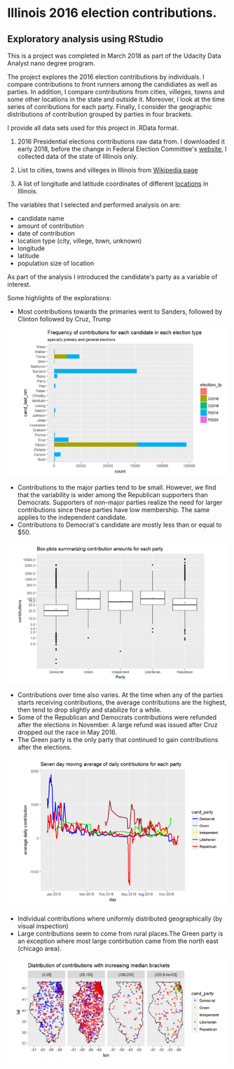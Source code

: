 # Illinois 2016 election contributions.
## Exploratory analysis using RStudio

This is a project was completed in March 2018 as part of the Udacity Data Analyst nano degree program.

The project explores the 2016 election contributions by individuals. I compare contributions to front runners among the candidiates as well as parties. In addition, I compare contributions from cities, villeges, towns and some other locations in the state and outside it. 
Moreover, I look at the time series of conributions for each party. Finally, I consider the geographic distributions of contribution grouped by parties in four brackets.  

I provide all data sets used for this project in .RData format. 

1. 2016 Presidential elections contributions raw data from. I downloaded it early 2018, before the change in Federal Election Committee's [website](https://www.fec.gov), I collected data of the state of Illlinois only. 

2. List to cities, towns and villeges in Illinois from [Wikipedia page]( https://en.wikipedia.org/wiki/List_of_municipalities_in_Illinois)

3. A list of longitude and latitude coordinates of different [locations](https://www.mapsofworld.com/usa/states/illinois/lat-long.html) in Illinois.   

The variables that I selected and performed analysis on are:

* candidate name
* amount of contribution
* date of contribution
* location type (city, villege, town, unknown)
* longitude
* latitude
* population size of location

As part of the analysis I introduced the candidate's party as a variable of interest.

Some highlights of the explorations:
* Most contributions towards the primaries went to Sanders, followed by Clinton followed by Cruz, Trump
 <img src='plot_one.PNG'>
 
* Contributions to the major parties tend to be small. However, we find that the variability is wider among the Republican supporters than Democrats. Supporters of non-major parties realize the need for larger contributions since these parties have low membership. The same applies to the independent candidate.
* Contributions to Democrat's candidate are mostly less than or equal to \$50. 

<img src='plot_two.PNG'>

* Contributions over time also varies. At the time when any of the parties starts receiving contributions, the average contributions are the highest, then tend to drop slightly and stabilize for a while. 
* Some of the Republican and Democrats contributions were refunded after the elections in November. A large refund was issued after Cruz dropped out the race in May 2016. 
* The Green party is the only party that continued to gain contributions after the elections.
<img src='plot_three.PNG'>


* Individual contributions where uniformly distributed geographically (by visual inspection)
* Large contributions seem to come from rural places.The Green party is an exception where most large contirbution came from the north east (chicago area).  
 <img src='plot_four.PNG'>

